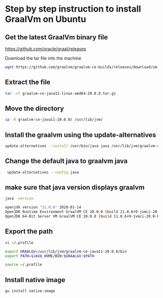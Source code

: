 # Step by step instruction to install GraalVm on Ubuntu

## Get the latest GraalVm binary file
https://github.com/oracle/graal/releases

Download the tar file into the machine
```bash
wget https://github.com/graalvm/graalvm-ce-builds/releases/download/vm-20.0.0/graalvm-ce-java11-linux-amd64-20.0.0.tar.gz
```

## Extract the file
```bash
tar -xf graalvm-ce-java11-linux-amd64-20.0.0.tar.gz
```

## Move the directory
```bash
cp -R graalvm-ce-java11-20.0.0/ /usr/lib/jvm/
```

## Install the graalvm using the update-alternatives
```bash
update-alternatives --install /usr/bin/java java /usr/lib/jvm/graalvm-ce-java11-20.0.0/bin/java 2
```

## Change the default java to graalvm java
```bash
 update-alternatives --config java
 ```

 ## make sure that java version displays graalvm
 ```bash
 java -version

openjdk version "11.0.6" 2020-01-14
OpenJDK Runtime Environment GraalVM CE 20.0.0 (build 11.0.6+9-jvmci-20.0-b02)
OpenJDK 64-Bit Server VM GraalVM CE 20.0.0 (build 11.0.6+9-jvmci-20.0-b02, mixed mode, sharing)
```

## Export the path
```bash
vi ~/.profile

export GRAALGU=/usr/lib/jvm/graalvm-ce-java11-20.0.0/bin
export PATH=$JAVA_HOME/BIN:$GRAALGU:$PATH

source ~/.profile
```

## Install native image
```bash
gu install native-image
```
